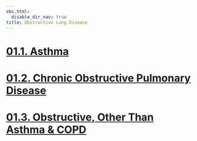 ```yaml
---
obs.html:
  disable_dir_nav: true
title: Obstructive Lung Disease
---
```

   
# [01.1. Asthma](../../Pulmonary%20Medicine/01.%20Obstructive%20Lung%20Disease/01.1.%20Asthma.md)   
# [01.2. Chronic Obstructive Pulmonary Disease](../../Pulmonary%20Medicine/01.%20Obstructive%20Lung%20Disease/01.2.%20Chronic%20Obstructive%20Pulmonary%20Disease.md)   
# [01.3. Obstructive, Other Than Asthma & COPD](../../Pulmonary%20Medicine/01.%20Obstructive%20Lung%20Disease/01.3.%20Obstructive%2C%20Other%20Than%20Asthma%20%26%20COPD.md)